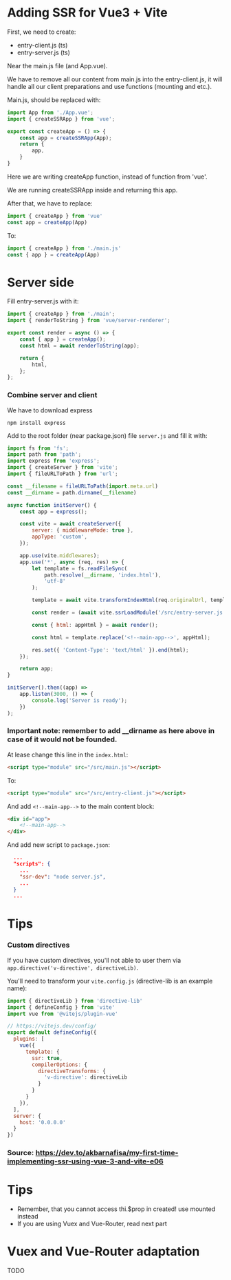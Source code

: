 # Adding SSR for Vue3 + Vite

First, we need to create:
- entry-client.js (ts)
- entry-server.js (ts)

Near the main.js file (and App.vue).

We have to remove all our content from main.js into the entry-client.js, it will handle all our client preparations and use functions (mounting and etc.).

Main.js, should be replaced with:
```js
import App from './App.vue';
import { createSSRApp } from 'vue';

export const createApp = () => {
    const app = createSSRApp(App);
    return {
        app,
    }
}
```

Here we are writing createApp function, instead of function from 'vue'.

We are running createSSRApp inside and returning this app.

After that, we have to replace:
```js
import { createApp } from 'vue'
const app = createApp(App)
```

To:

```js
import { createApp } from './main.js'
const { app } = createApp(App)
```

# Server side

Fill entry-server.js with it:
```js
import { createApp } from './main';
import { renderToString } from 'vue/server-renderer';

export const render = async () => {
    const { app } = createApp();
    const html = await renderToString(app);

    return {
        html,
    };
};
```

### Combine server and client

We have to download express
```
npm install express
```

Add to the root folder (near package.json) file ```server.js``` and fill it with:
```js
import fs from 'fs';
import path from 'path';
import express from 'express';
import { createServer } from 'vite';
import { fileURLToPath } from 'url';

const __filename = fileURLToPath(import.meta.url)
const __dirname = path.dirname(__filename)

async function initServer() {
    const app = express();

    const vite = await createServer({
        server: { middlewareMode: true },
        appType: 'custom',
    });

    app.use(vite.middlewares);
    app.use('*', async (req, res) => {
        let template = fs.readFileSync(
            path.resolve(__dirname, 'index.html'),
            'utf-8'
        );

        template = await vite.transformIndexHtml(req.originalUrl, template);

        const render = (await vite.ssrLoadModule('/src/entry-server.js')).render;

        const { html: appHtml } = await render();

        const html = template.replace('<!--main-app-->', appHtml);

        res.set({ 'Content-Type': 'text/html' }).end(html);
    });

    return app;
}

initServer().then((app) =>
    app.listen(3000, () => {
        console.log('Server is ready');
    })
);
```

### Important note: remember to add __dirname as here above in case of it would not be founded.

At lease change this line in the ```index.html```:
```html
<script type="module" src="/src/main.js"></script>
```

To:
```html
<script type="module" src="/src/entry-client.js"></script>
```

And add ```<!--main-app-->``` to the main content block:
```html
<div id="app">
    <!--main-app-->
</div>
```

And add new script to ```package.json```:
```json
  ...
  "scripts": {
    ...
    "ssr-dev": "node server.js",
    ...
  }
  ...
```

# Tips

### Custom directives
If you have custom directives, you'll not able to user them via ```app.directive('v-directive', directiveLib)```.

You'll need to transform your ```vite.config.js``` (directive-lib is an example name):

```js
import { directiveLib } from 'directive-lib'
import { defineConfig } from 'vite'
import vue from '@vitejs/plugin-vue'

// https://vitejs.dev/config/
export default defineConfig({
  plugins: [
    vue({
      template: {
        ssr: true,
        compilerOptions: {
          directiveTransforms: {
            'v-directive': directiveLib
          }
        }
      }
    }),
  ],
  server: {
    host: '0.0.0.0'
  }
})
```

### Source: https://dev.to/akbarnafisa/my-first-time-implementing-ssr-using-vue-3-and-vite-e06

# Tips

- Remember, that you cannot access thi.$prop in created! use mounted instead
- If you are using Vuex and Vue-Router, read next part

# Vuex and Vue-Router adaptation

TODO
